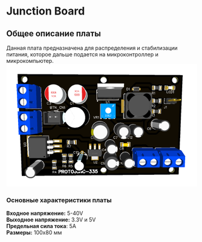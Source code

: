 # Junction Board 
## Общее описание платы
Данная плата предназначена для распределения и стабилизации питания, которое дальше подается на микроконтроллер и микрокомпьютер.\
![JuncBoard](./Images/JunctionBoard_V4.7.png)
### Основные характеристики платы
__Входное напряжение:__ 5-40V\
__Выходное напряжение:__ 3.3V и 5V\
__Предельная сила тока__: 5А\
__Размеры:__ 100х80 мм

